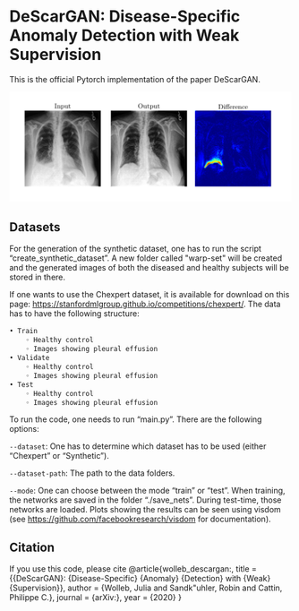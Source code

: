 # DeScarGAN: Disease-Specific Anomaly Detection with Weak Supervision
This is the official Pytorch implementation of the paper DeScarGAN.


![output](Result_Chexpert.png)


Datasets
-------------------
For the generation of the synthetic dataset, one has to run the  script “create_synthetic_dataset”. A new folder called "warp-set" will be created and the generated images of both the diseased and healthy subjects will be stored in there.

If one wants to use the Chexpert dataset, it is available for download on this page: https://stanfordmlgroup.github.io/competitions/chexpert/.
The data has to have the following structure:


    • Train
        ◦ Healthy control
        ◦ Images showing pleural effusion
    • Validate
        ◦ Healthy control
        ◦ Images showing pleural effusion
    • Test
        ◦ Healthy control
        ◦ Images showing pleural effusion

To run the code, one needs to run “main.py”. There are the following options:

`--dataset`:   One has to determine which dataset has to be used (either “Chexpert” or “Synthetic”). 

`--dataset-path`:  The path to the data folders.

`--mode`:  One can choose between the mode “train” or “test”. When training, the networks are saved in the folder “./save_nets”. During test-time, those networks are loaded. Plots showing the results  can be seen using visdom (see https://github.com/facebookresearch/visdom for documentation).

Citation
--------------------
If you use this code, please cite @article{wolleb_descargan:,
	title = {{DeScarGAN}: {Disease-Specific} {Anomaly} {Detection} with {Weak} {Supervision}},
	author = {Wolleb, Julia and Sandk\"uhler, Robin and Cattin, Philippe C.},
	journal = {arXiv:},
	year = {2020}
}
